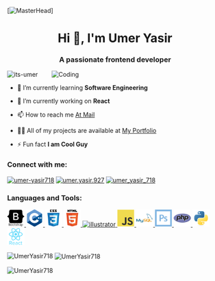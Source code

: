 [![MasterHead](https://github.com/GitSquared/edex-ui/raw/master/media/screenshot_default.png)]
<h1 align="center">Hi 👋, I'm Umer Yasir</h1>
<h3 align="center">A passionate frontend developer</h3>
<img align="right" alt="Coding" width="400" src="https://c4.wallpaperflare.com/wallpaper/47/95/705/anonymus-hacker-computer-mask-wallpaper-preview.jpg">
<p align="left"> <img src="https://komarev.com/ghpvc/?username=its-umer&label=Profile%20views&color=0e75b6&style=flat" alt="its-umer" /> </p>

- 🌱 I’m currently learning **Software Engineering**
  
- 🔭 I’m currently working on **React**

- 📫 How to reach me <a href="mailto:umeryasir718@gmail.com/">At Mail</a>
  
- 👨‍💻 All of my projects are available at <a href="https://umeryasir718.github.io/Portfolio/">My Portfolio</a>
              
- ⚡ Fun fact **I am Cool Guy**

<h3 align="left">Connect with me:</h3>
<p align="left">
<a href="https://linkedin.com/in/umer-yasir718" target="blank"><img align="center" src="https://raw.githubusercontent.com/rahuldkjain/github-profile-readme-generator/master/src/images/icons/Social/linked-in-alt.svg" alt="umer-yasir718" height="30" width="40" /></a>
<a href="https://fb.com/umer.yasir.927" target="blank"><img align="center" src="https://raw.githubusercontent.com/rahuldkjain/github-profile-readme-generator/master/src/images/icons/Social/facebook.svg" alt="umer.yasir.927" height="30" width="40" /></a>
<a href="https://instagram.com/umer_yasir_718" target="blank"><img align="center" src="https://raw.githubusercontent.com/rahuldkjain/github-profile-readme-generator/master/src/images/icons/Social/instagram.svg" alt="umer_yasir_718" height="30" width="40" /></a>
</p>


<h3 align="left">Languages and Tools:</h3>
<p align="left"> <a href="https://getbootstrap.com" target="_blank" rel="noreferrer"> <img src="https://raw.githubusercontent.com/devicons/devicon/master/icons/bootstrap/bootstrap-plain-wordmark.svg" alt="bootstrap" width="40" height="40"/> </a> <a href="https://www.w3schools.com/cpp/" target="_blank" rel="noreferrer"> <img src="https://raw.githubusercontent.com/devicons/devicon/master/icons/cplusplus/cplusplus-original.svg" alt="cplusplus" width="40" height="40"/> </a> <a href="https://www.w3schools.com/css/" target="_blank" rel="noreferrer"> <img src="https://raw.githubusercontent.com/devicons/devicon/master/icons/css3/css3-original-wordmark.svg" alt="css3" width="40" height="40"/> </a> <a href="https://www.w3.org/html/" target="_blank" rel="noreferrer"> <img src="https://raw.githubusercontent.com/devicons/devicon/master/icons/html5/html5-original-wordmark.svg" alt="html5" width="40" height="40"/> </a> <a href="https://www.adobe.com/in/products/illustrator.html" target="_blank" rel="noreferrer"> <img src="https://www.vectorlogo.zone/logos/adobe_illustrator/adobe_illustrator-icon.svg" alt="illustrator" width="40" height="40"/> </a> <a href="https://developer.mozilla.org/en-US/docs/Web/JavaScript" target="_blank" rel="noreferrer"> <img src="https://raw.githubusercontent.com/devicons/devicon/master/icons/javascript/javascript-original.svg" alt="javascript" width="40" height="40"/> </a> <a href="https://www.mysql.com/" target="_blank" rel="noreferrer"> <img src="https://raw.githubusercontent.com/devicons/devicon/master/icons/mysql/mysql-original-wordmark.svg" alt="mysql" width="40" height="40"/> </a> <a href="https://www.photoshop.com/en" target="_blank" rel="noreferrer"> <img src="https://raw.githubusercontent.com/devicons/devicon/master/icons/photoshop/photoshop-line.svg" alt="photoshop" width="40" height="40"/> </a> <a href="https://www.php.net" target="_blank" rel="noreferrer"> <img src="https://raw.githubusercontent.com/devicons/devicon/master/icons/php/php-original.svg" alt="php" width="40" height="40"/> </a> <a href="https://www.python.org" target="_blank" rel="noreferrer"> <img src="https://raw.githubusercontent.com/devicons/devicon/master/icons/python/python-original.svg" alt="python" width="40" height="40"/> </a> <a href="https://reactjs.org/" target="_blank" rel="noreferrer"> <img src="https://raw.githubusercontent.com/devicons/devicon/master/icons/react/react-original-wordmark.svg" alt="react" width="40" height="40"/> </a> </p>

<p><img align="left" src="https://github-readme-stats.vercel.app/api/top-langs?username=UmerYasir718&show_icons=true&locale=en&layout=compact" alt="UmerYasir718" /></p>

<p>&nbsp;<img align="center" src="https://github-readme-stats.vercel.app/api?username=UmerYasir718&show_icons=true&locale=en" alt="UmerYasir718" /></p>

<p><img align="center" src="https://github-readme-streak-stats.herokuapp.com/?user=UmerYasir718&" alt="UmerYasir718" /></p>
